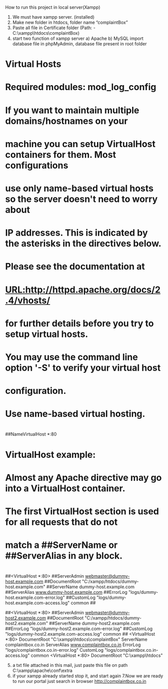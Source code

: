 How to run this project in local server(Xampp)
1. We must have xampp server. (installed)
2. Make new folder in htdocs, folder name “complaintBox”
3. Paste all file in Certificate folder (Path: - C:\xampp\htdocs\complaintBox)
4. start two function of xampp server
a) Apache
b) MySQL
import database file in phpMyAdmin, database file present in root folder
<!-- file content|| file Name: httpd-vhosts.conf -->
# Virtual Hosts
#
# Required modules: mod_log_config

# If you want to maintain multiple domains/hostnames on your
# machine you can setup VirtualHost containers for them. Most configurations
# use only name-based virtual hosts so the server doesn't need to worry about
# IP addresses. This is indicated by the asterisks in the directives below.
#
# Please see the documentation at 
# <URL:http://httpd.apache.org/docs/2.4/vhosts/>
# for further details before you try to setup virtual hosts.
#
# You may use the command line option '-S' to verify your virtual host
# configuration.

#
# Use name-based virtual hosting.
#
##NameVirtualHost *:80
#
# VirtualHost example:
# Almost any Apache directive may go into a VirtualHost container.
# The first VirtualHost section is used for all requests that do not
# match a ##ServerName or ##ServerAlias in any <VirtualHost> block.
#
##<VirtualHost *:80>
    ##ServerAdmin webmaster@dummy-host.example.com
    ##DocumentRoot "C:/xampp/htdocs/dummy-host.example.com"
    ##ServerName dummy-host.example.com
    ##ServerAlias www.dummy-host.example.com
    ##ErrorLog "logs/dummy-host.example.com-error.log"
    ##CustomLog "logs/dummy-host.example.com-access.log" common
##</VirtualHost>

##<VirtualHost *:80>
    ##ServerAdmin webmaster@dummy-host2.example.com
    ##DocumentRoot "C:/xampp/htdocs/dummy-host2.example.com"
    ##ServerName dummy-host2.example.com
    ##ErrorLog "logs/dummy-host2.example.com-error.log"
    ##CustomLog "logs/dummy-host2.example.com-access.log" common
##</VirtualHost>
<VirtualHost *:80>
    DocumentRoot "C:\xampp\htdocs\complaintBox"
    ServerName complaintbox.co.in
    ServerAlias www.complaintbox.co.in
    ErrorLog "logs/complaintbox.co.in-error.log"
    CustomLog "logs/complaintbox.co.in-access.log" common
</VirtualHost>
<VirtualHost *:80>
    DocumentRoot "C:\xampp\htdocs"
</VirtualHost>



<!-- file content end -->

5. a txt file attached in this mail, just paste this file on path C:\xampp\apache\conf\extra
6. if your xampp already started stop it, and start again
7.Now we are ready to run our portal just search in browser http://complaintbox.co.in
